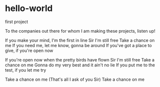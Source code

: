 # hello-world
first project

To the companies out there for whom I am making these projects, listen up!

If you make your mind, I'm the first in line
Sir I'm still free
Take a chance on me
If you need me, let me know, gonna be around
If you've got a place to give, if you're open now

If you're open now when the pretty birds have flown
Sir I'm still free
Take a chance on me
Gonna do my very best and it ain't no lie
If you put me to the test, if you let me try

Take a chance on me
(That's all I ask of you Sir)
Take a chance on me

